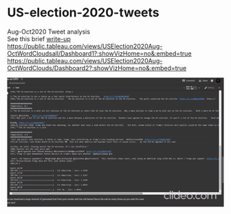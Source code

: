 # US-election-2020-tweets  
Aug-Oct2020 Tweet analysis  
See this brief [write-up](https://jonndata.github.io/2020-11-02-Election-Tweets/)  
https://public.tableau.com/views/USElection2020Aug-OctWordCloudsall/Dashboard1?:showVizHome=no&:embed=true
https://public.tableau.com/views/USElection2020Aug-OctWordClouds/Dashboard2?:showVizHome=no&:embed=true

![textgenrnn](https://github.com/JonNData/JonNData.github.io/blob/master/img/textgengif.gif?raw=true)  
